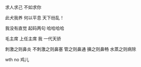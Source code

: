 求人求己 不如求你

此犬我养 何以平息 天下纷乱！

我没有直觉 起码两句 哈哈哈哈

毛主席 上任主席 我 一代天骄

刺激之则鼻炎 不刺激之则鼻塞 管之则鼻通 擤之则鼻畅 水蒸之则病除

wth no 鸡儿